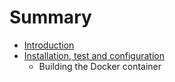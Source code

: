# Summary

* [Introduction](README.md)
* [Installation, test and configuration](chapter1.md)
   * Building the Docker container

